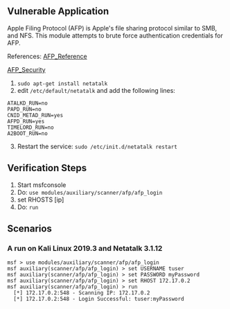 ## Vulnerable Application

Apple Filing Protocol (AFP) is Apple's file sharing protocol similar to SMB, and NFS. This module attempts to brute force authentication credentials for AFP.

References:
[AFP_Reference](https://developer.apple.com/library/mac/documentation/Networking/Reference/AFP_Reference/Reference/reference.html)

[AFP_Security](https://developer.apple.com/library/mac/documentation/networking/conceptual/afp/AFPSecurity/AFPSecurity.html)

1. `sudo apt-get install netatalk`
2. edit `/etc/default/netatalk` and add the following lines:
  ```
  ATALKD_RUN=no
  PAPD_RUN=no
  CNID_METAD_RUN=yes
  AFPD_RUN=yes
  TIMELORD_RUN=no
  A2BOOT_RUN=no
```
3. Restart the service: `sudo /etc/init.d/netatalk restart`

## Verification Steps

  1. Start msfconsole
  2. Do: `use modules/auxiliary/scanner/afp/afp_login`
  3. set RHOSTS [ip]
  4. Do: `run`

## Scenarios

### A run on Kali Linux 2019.3 and Netatalk 3.1.12

  ```
  msf > use modules/auxiliary/scanner/afp/afp_login
  msf auxiliary(scanner/afp/afp_login) > set USERNAME tuser
  msf auxiliary(scanner/afp/afp_login) > set PASSWORD myPassword
  msf auxiliary(scanner/afp/afp_login) > set RHOST 172.17.0.2
  msf auxiliary(scanner/afp/afp_login) > run
    [*] 172.17.0.2:548 - Scanning IP: 172.17.0.2
    [*] 172.17.0.2:548 - Login Successful: tuser:myPassword
  ```
